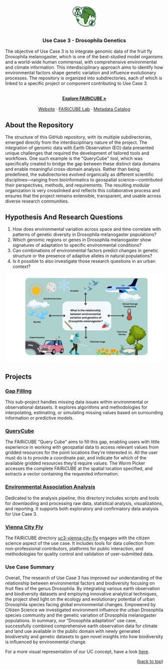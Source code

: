 
<!-- PROJECT LOGO -->
<br />
<div align="center">
  <a href="https://github.com/github_username/repo_name">
    <img src="docs/UC3-icon_final-1.png" alt="Logo" width="80" height="80">
  </a>

<h3 align="center">Use Case 3 - Drosophila Genetics </h3>

  <p align="left">
    The objective of Use Case 3 is to integrate genomic data of the fruit fly Drosophila melanogaster, which is one of the best-studied model organisms and a world-wide human commensal, with comprehensive environmental and climate information. This interdisciplinary approach aims to identify how environmental factors shape genetic variation and influence evolutionary processes. 
    The repository is organized into subdirectories, each of which is linked to a specific project or component contributing to Use Case 3.
  </p>
   <p align="center">
    <br />
    <a href="https://fairicube.nilu.no/"><strong>Explore FAIRiCUBE »</strong></a>
    <br />
    <br />
    <a href="https://fairicube.nilu.no/uc3-environmental-adaptation-genomics-in-drosophila/">Website</a>
    &middot;
    <a href="https://fairicube.readthedocs.io/en/latest/user_guide/eox_lab/">FAIRiCUBE Lab</a>
    &middot;
    <a href="https://catalog.eoxhub.fairicube.eu/">Metadata Catalog</a>
  </p>
</div>




## About the Repository

The structure of this GitHub repository, with its multiple subdirectories, emerged directly from the interdisciplinary nature of the project. The integration of genomic data with Earth Observation (EO) data presented unique challenges that required the development of tailored tools and workflows. One such example is the "QueryCube" tool, which was specifically created to bridge the gap between these distinct data domains and enable meaningful cross-domain analysis. Rather than being predefined, the subdirectories evolved organically as different scientific disciplines—ranging from bioinformatics to geospatial science—contributed their perspectives, methods, and requirements. The resulting modular organization is very crosslinked and reflects this collaborative process and ensures that the project remains extensible, transparent, and usable across diverse research communities.

## Hypothesis And Research Questions

1. How does environmental variation across space and time correlate with patterns of genetic diversity in Drosophila melanogaster populations?
2. Which genomic regions or genes in Drosophila melanogaster show signatures of adaptation to specific environmental conditions?
3. Can combinations of environmental factors predict changes in genetic structure or the presence of adaptive alleles in natural populations?
4. Is it possible to also investigate those research questions in an urban context?

![Scheme](docs/Scheme.png)

## Projects

### [Gap Filling](projects/gap_filling)
 This sub-project handles missing data issues within environmental or observational datasets. It explores algorithms and methodologies for interpolating, estimating, or simulating missing values based on surrounding information or predictive models.

### [QueryCube](projects/QueryCube)
The FAIRiCUBE "Query Cube" aims to fill this gap, enabling users with little experience in working with geospatial data to access relevant values from gridded resources for the point locations they’re interested in. All the user must do is to provide a coordinate pair, and indicate for which of the available gridded resources they’d require values. The Worm Picker accesses the complete FAIRiCUBE at the spatial location specified, and extracts a vector containing the requested information.

### [Environmental Association Analysis](projects/LandscapeGenomicsPipeline)
Dedicated to the analysis pipeline, this directory includes scripts and tools for downlaoding and processing raw data, statistical analysis, visualizations, and reporting. It supports both exploratory and confirmatory data analysis for Use Case 3.

### [Vienna City Fly](https://nhmvienna.github.io/ViennaCityFly/)
The FAIRiCUBE directory [uc3-vienna-city-fly](https://github.com/FAIRiCUBE/uc3-vienna-city-fly) engages with the citizen science aspect of the use case. It includes tools for data collection from non-professional contributors, platforms for public interaction, and methodologies for quality control and validation of user-submitted data.


### Use Case Summary

Overall, The research of Use Case 3 has improved our understanding of the relationship between environmental factors and biodiversity focusing on fruit flies of the genus Drosophila. By integrating various earth observation and biodiversity datasets and employing innovative analytical techniques, the project shed light on the ecology and evolutionary potential of urban Drosophila species facing global environmental changes. Empowered by Citizen Science we investigated environment influence the urban Drosophila species community and the genetic variation of Drosophila melanogaster populations. In summary, our “Drosophila adaptation” use case, successfully combined comprehensive earth observation data for climate and land use available in the public domain with newly generated biodiversity and genetic datasets to gain novel insights into how biodiversity is influenced by environmental change. 

For a more visual representation of our UC concept, have a look [here](https://uc3.fairicube.nilu.no/).

<p align="right">(<a href="#readme-top">back to top</a>)</p>
